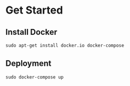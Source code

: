 # Get Started

## Install Docker

```shell
sudo apt-get install docker.io docker-compose
```

## Deployment

```shell
sudo docker-compose up
```

